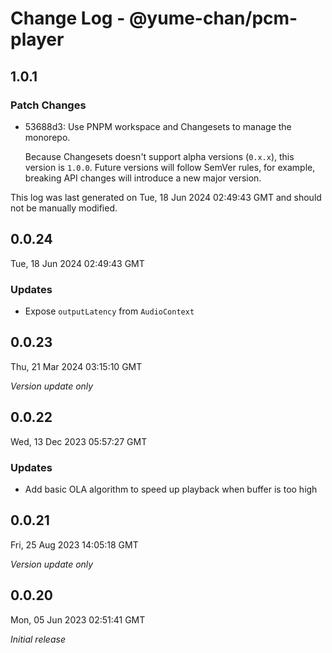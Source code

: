 # Change Log - @yume-chan/pcm-player

## 1.0.1

### Patch Changes

- 53688d3: Use PNPM workspace and Changesets to manage the monorepo.

    Because Changesets doesn't support alpha versions (`0.x.x`), this version is `1.0.0`. Future versions will follow SemVer rules, for example, breaking API changes will introduce a new major version.

This log was last generated on Tue, 18 Jun 2024 02:49:43 GMT and should not be manually modified.

## 0.0.24

Tue, 18 Jun 2024 02:49:43 GMT

### Updates

- Expose `outputLatency` from `AudioContext`

## 0.0.23

Thu, 21 Mar 2024 03:15:10 GMT

_Version update only_

## 0.0.22

Wed, 13 Dec 2023 05:57:27 GMT

### Updates

- Add basic OLA algorithm to speed up playback when buffer is too high

## 0.0.21

Fri, 25 Aug 2023 14:05:18 GMT

_Version update only_

## 0.0.20

Mon, 05 Jun 2023 02:51:41 GMT

_Initial release_
